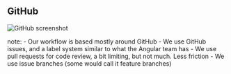 ## GitHub

![GitHub screenshot](https://s3.amazonaws.com/media-p.slid.es/uploads/dagingaa/images/173574/Screen_Shot_2013-12-01_at_19.06.21.png)

note:
    - Our workflow is based mostly around GitHub
    - We use GitHub issues, and a label system similar to what the Angular team has
    - We use pull requests for code review, a bit limiting, but not much. Less friction
    - We use issue branches (some would call it feature branches)
